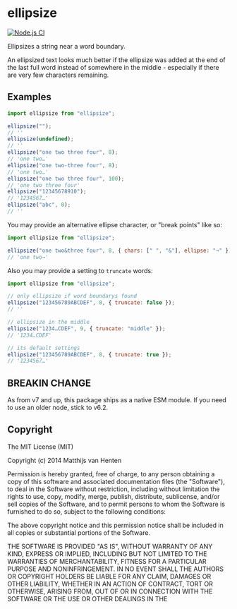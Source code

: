 # ellipsize

[![Node.js CI](https://github.com/mvhenten/ellipsize/actions/workflows/node.js.yml/badge.svg)](https://github.com/mvhenten/ellipsize/actions/workflows/node.js.yml)

Ellipsizes a string near a word boundary.

An ellipsized text looks much better if the ellipsize was added at the end of the
last full word instead of somewhere in the middle - especially if there are very
few characters remaining.

## Examples

```javascript
import ellipsize from "ellipsize";

ellipsize("");
// ''
ellipsize(undefined);
// ''
ellipsize("one two three four", 8);
// 'one two…'
ellipsize("one two-three four", 8);
// 'one two…'
ellipsize("one two three four", 100);
// 'one two three four'
ellipsize("12345678910");
// '1234567…'
ellipsize("abc", 0);
// ''
```

You may provide an alternative ellipse character, or "break points" like so:

```javascript
import ellipsize from "ellipsize";

ellipsize("one two&three four", 8, { chars: [" ", "&"], ellipse: "→" });
// 'one two→'
```

Also you may provide a setting to `truncate` words:

```javascript
import ellipsize from "ellipsize";

// only ellipsize if word boundarys found
ellipsize("123456789ABCDEF", 8, { truncate: false });
// ''

// ellipsize in the middle
ellipsize("1234…CDEF", 9, { truncate: "middle" });
// '1234…CDEF'

// its default settings
ellipsize("123456789ABCDEF", 8, { truncate: true });
// '1234567…'
```

## BREAKIN CHANGE

As from v7 and up, this package ships as a native ESM module. If you need to use an older node, stick to v6.2.

## Copyright

The MIT License (MIT)

Copyright (c) 2014 Matthijs van Henten

Permission is hereby granted, free of charge, to any person obtaining a copy
of this software and associated documentation files (the "Software"), to deal
in the Software without restriction, including without limitation the rights
to use, copy, modify, merge, publish, distribute, sublicense, and/or sell
copies of the Software, and to permit persons to whom the Software is
furnished to do so, subject to the following conditions:

The above copyright notice and this permission notice shall be included in all
copies or substantial portions of the Software.

THE SOFTWARE IS PROVIDED "AS IS", WITHOUT WARRANTY OF ANY KIND, EXPRESS OR
IMPLIED, INCLUDING BUT NOT LIMITED TO THE WARRANTIES OF MERCHANTABILITY,
FITNESS FOR A PARTICULAR PURPOSE AND NONINFRINGEMENT. IN NO EVENT SHALL THE
AUTHORS OR COPYRIGHT HOLDERS BE LIABLE FOR ANY CLAIM, DAMAGES OR OTHER
LIABILITY, WHETHER IN AN ACTION OF CONTRACT, TORT OR OTHERWISE, ARISING FROM,
OUT OF OR IN CONNECTION WITH THE SOFTWARE OR THE USE OR OTHER DEALINGS IN THE
